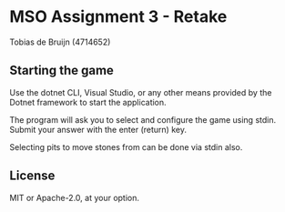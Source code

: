# MSO Assignment 3 - Retake
Tobias de Bruijn (4714652)

## Starting the game
Use the dotnet CLI, Visual Studio, or any other means provided by the Dotnet framework to start the application.

The program will ask you to select and configure the game using stdin. Submit your answer with the enter (return) key.

Selecting pits to move stones from can be done via stdin also.

## License
MIT or Apache-2.0, at your option.